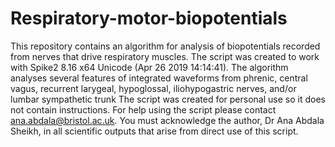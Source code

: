 # Respiratory-motor-biopotentials
This repository contains an algorithm for analysis of biopotentials recorded from nerves that drive respiratory muscles.
The script was created to work with Spike2 8.16 x64 Unicode (Apr 26 2019 14:14:41).
The algorithm analyses several features of integrated waveforms from phrenic, central vagus, recurrent larygeal, hypoglossal, iliohypogastric nerves, and/or lumbar sympathetic trunk
The script was created for personal use so it does not contain instructions.
For help using the script please contact ana.abdala@bristol.ac.uk.
You must acknowledge the author, Dr Ana Abdala Sheikh, in all scientific outputs that arise from direct use of this script.
